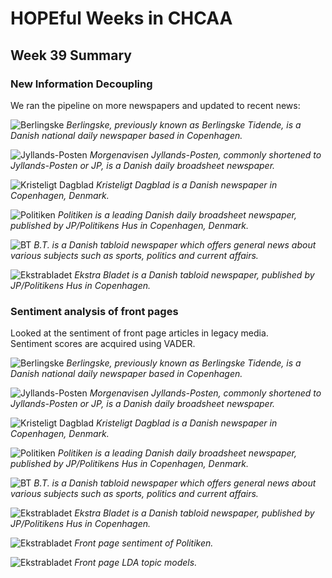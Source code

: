 # HOPEful Weeks in CHCAA #

## Week 39 Summary ##

### New Information Decoupling ###

We ran the pipeline on more newspapers and updated to recent news:

<p>
	<img src="fig/da_berglinske-print-091820-7_adaptline.png" alt="Berlingske">
	<em>Berlingske, previously known as Berlingske Tidende, is a Danish national daily newspaper based in Copenhagen.</em>
</p>

<p>
	<img src="fig/da_jyllands-posten-print-091820-7_adaptline.png" alt="Jyllands-Posten">
	<em>Morgenavisen Jyllands-Posten, commonly shortened to Jyllands-Posten or JP, is a Danish daily broadsheet newspaper.</em>
</p>

<p>
	<img src="fig/da_kristeligt-dagblad-print-091820-7_adaptline.png" alt="Kristeligt Dagblad">
	<em>Kristeligt Dagblad is a Danish newspaper in Copenhagen, Denmark.</em>
</p>

<p>
	<img src="fig/da_politiken-print-091820-7_adaptline.png" alt="Politiken">
	<em>Politiken is a leading Danish daily broadsheet newspaper, published by JP/Politikens Hus in Copenhagen, Denmark.</em>
</p>

<p>
	<img src="fig/da_bt-print-091820-7_adaptline.png" alt="BT">
	<em>B.T. is a Danish tabloid newspaper which offers general news about various subjects such as sports, politics and current affairs.</em>
</p>

<p>
	<img src="fig/da_ekstrabladet-print-091820-7_adaptline.png" alt="Ekstrabladet">
	<em>Ekstra Bladet is a Danish tabloid newspaper, published by JP/Politikens Hus in Copenhagen.</em>
</p>

### Sentiment analysis of front pages ###

Looked at the sentiment of front page articles in legacy media.  
Sentiment scores are acquired using VADER.

<p>
	<img src="fig/berglinske-print_sentiment.png" alt="Berlingske">
	<em>Berlingske, previously known as Berlingske Tidende, is a Danish national daily newspaper based in Copenhagen.</em>
</p>

<p>
	<img src="fig/jyllands-posten-print_sentiment.png" alt="Jyllands-Posten">
	<em>Morgenavisen Jyllands-Posten, commonly shortened to Jyllands-Posten or JP, is a Danish daily broadsheet newspaper.</em>
</p>

<p>
	<img src="fig/kristeligt-dagblad-print_sentiment.png" alt="Kristeligt Dagblad">
	<em>Kristeligt Dagblad is a Danish newspaper in Copenhagen, Denmark.</em>
</p>

<p>
	<img src="fig/politiken-print_sentiment.png" alt="Politiken">
	<em>Politiken is a leading Danish daily broadsheet newspaper, published by JP/Politikens Hus in Copenhagen, Denmark.</em>
</p>

<p>
	<img src="fig/bt-print_sentiment.png" alt="BT">
	<em>B.T. is a Danish tabloid newspaper which offers general news about various subjects such as sports, politics and current affairs.</em>
</p>

<p>
	<img src="fig/ekstrabladet-print_sentiment.png" alt="Ekstrabladet">
	<em>Ekstra Bladet is a Danish tabloid newspaper, published by JP/Politikens Hus in Copenhagen.</em>
</p>


<p>
	<img src="fig/sentimet_bar_adaptline_flip.png" alt="Ekstrabladet">
	<em>Front page sentiment of Politiken.</em>
</p>
<p>
	<img src="fig/Capture LDA.PNG" alt="Ekstrabladet">
	<em>Front page LDA topic models.</em>
</p>
